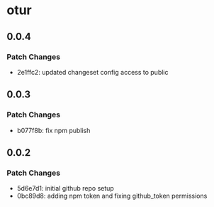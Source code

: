 # otur

## 0.0.4

### Patch Changes

- 2e1ffc2: updated changeset config access to public

## 0.0.3

### Patch Changes

- b077f8b: fix npm publish

## 0.0.2

### Patch Changes

- 5d6e7d1: initial github repo setup
- 0bc89d8: adding npm token and fixing github_token permissions
